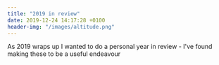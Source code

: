 ```yaml
---
title: "2019 in review"
date: 2019-12-24 14:17:28 +0100
header-img: "/images/altitude.png"
---
```


As 2019 wraps up I wanted to do a personal year in review - I've found making these to be a useful endeavour 